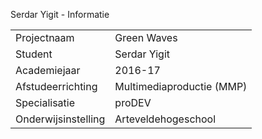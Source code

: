 Serdar Yigit - Informatie

| 						| 								|
| --------------------- | ----------------------------- |
| Projectnaam    		| Green Waves 					|
| Student       		| Serdar Yigit 					|
| Academiejaar 		 	| 2016-17						|
| Afstudeerrichting  	| Multimediaproductie (MMP)		|
| Specialisatie 	 	| proDEV						|
| Onderwijsinstelling   | Arteveldehogeschool			|
